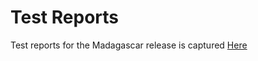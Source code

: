 # Test Reports

Test reports for the Madagascar release is captured [Here](https://drive.google.com/drive/folders/1uKkHbkpE76hD4b60_FZgd55BKk3hjO60)
